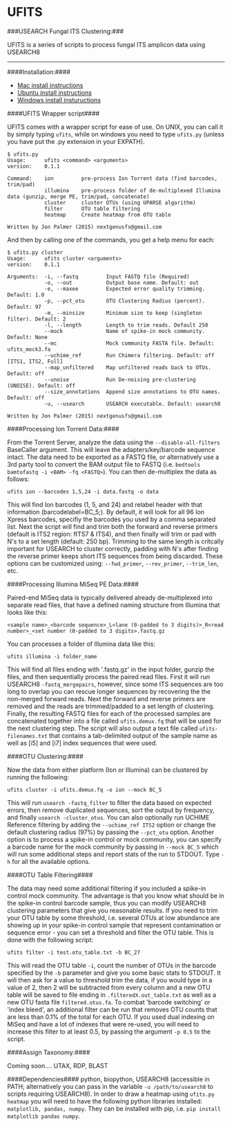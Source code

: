 # UFITS
###USEARCH Fungal ITS Clustering:###

UFITS is a series of scripts to process fungal ITS amplicon data using USEARCH8
___
####Installation:####

* [Mac install instructions](docs/mac_install.md)
* [Ubuntu install instructions](docs/ubuntu_install.md)
* [Windows install instuructions](docs/windows_install.md)


####UFITS Wrapper script####

UFITS comes with a wrapper script for ease of use.  On UNIX, you can call it by simply typing `ufits`, while on windows you need to type `ufits.py` (unless you have put the .py extension in your EXPATH).

```
$ ufits.py
Usage:      ufits <command> <arguments>
version:    0.1.1
    
Command:    ion         pre-process Ion Torrent data (find barcodes, trim/pad)
            illumina    pre-process folder of de-multiplexed Illumina data (gunzip, merge PE, trim/pad, concatenate)
            cluster     cluster OTUs (using UPARSE algorithm)
            filter      OTU table filtering
            heatmap     Create heatmap from OTU table
            
Written by Jon Palmer (2015) nextgenusfs@gmail.com

```
And then by calling one of the commands, you get a help menu for each:

```
$ ufits.py cluster
Usage:      ufits cluster <arguments>
version:    0.1.1
    
Arguments:  -i, --fastq         Input FASTQ file (Required)
            -o, --out           Output base name. Default: out
            -e, --maxee         Expected error quality trimming. Default: 1.0
            -p, --pct_otu       OTU Clustering Radius (percent). Default: 97
            -m, --minsize       Minimum size to keep (singleton filter). Default: 2
            -l, --length        Length to trim reads. Default 250
            --mock              Name of spike-in mock community. Default: None
            --mc                Mock community FASTA file. Default: ufits_mock3.fa
            --uchime_ref        Run Chimera filtering. Default: off [ITS1, ITS2, Full]
            --map_unfiltered    Map unfiltered reads back to OTUs. Default: off
            --unoise            Run De-noising pre-clustering (UNOISE). Default: off
            --size_annotations  Append size annotations to OTU names. Default: off
            -u, --usearch       USEARCH executable. Default: usearch8
            
Written by Jon Palmer (2015) nextgenusfs@gmail.com

```

####Processing Ion Torrent Data:####

From the Torrent Server, analyze the data using the `--disable-all-filters` BaseCaller argument.  This will leave the adapters/key/barcode sequence intact.  The data need to be exported as a FASTQ file, or alternatively use a 3rd party tool to convert the BAM output file to FASTQ (i.e. `bedtools bamtofastq -i <BAM> -fq <FASTQ>`).  You can then de-multiplex the data as follows:

```
ufits ion --barcodes 1,5,24 -i data.fastq -o data
```

This will find Ion barcodes (1, 5, and 24) and relabel header with that information (barcodelabel=BC_5;). By default, it will look for all 96 Ion Xpress barcodes, specifiy the barcodes you used by a comma separated list. Next the script will find and trim both the forward and reverse primers (default is ITS2 region: fITS7 & ITS4), and then finally will trim or pad with N's to a set length (default: 250 bp).  Trimming to the same length is critcally important for USEARCH to cluster correctly, padding with N's after finding the reverse primer keeps short ITS sequences from being discarded.  These options can be customized using: `--fwd_primer`, `--rev_primer`, `--trim_len`, etc.

####Processing Illumina MiSeq PE Data:####

Paired-end MiSeq data is typically delivered already de-multiplexed into separate read files, that have a defined naming structure from Illumina that looks like this: 

```
<sample name>_<barcode sequence>_L<lane (0-padded to 3 digits)>_R<read number>_<set number (0-padded to 3 digits>.fastq.gz
```

You can processes a folder of Illumina data like this:

```
ufits illumina -i folder_name
```

This will find all files ending with '.fastq.gz' in the input folder, gunzip the files, and then sequentially process the paired read files.  First it will run USEARCH8 `-fastq_mergepairs`, however, since some ITS sequences are too long to overlap you can rescue longer sequences by recovering the the non-merged forward reads.  Next the forward and reverse primers are removed and the reads are trimmed/padded to a set length of clustering. Finally, the resulting FASTQ files for each of the processed samples are concatenated together into a file called `ufits.demux.fq` that will be used for the next clustering step.  The script will also output a text file called `ufits-filenames.txt` that contains a tab-delimited output of the sample name as well as [i5] and [i7] index sequences that were used.

####OTU Clustering:####

Now the data from either platform (Ion or Illumina) can be clustered by running the following:

```
ufits cluster -i ufits.demux.fq -o ion --mock BC_5
```

This will run `usearch -fastq_filter` to filter the data based on expected errors, then remove duplicated sequences, sort the output by frequency, and finally `usearch -cluster_otus`.  You can also optionally run UCHIME Reference filtering by adding the `--uchime_ref ITS2` option or change the default clustering radius (97%) by passing the `--pct_otu` option. Another option is to process a spike-in control or mock community, you can specify a barcode name for the mock community by passing in `--mock BC_5` which will run some additional steps and report stats of the run to STDOUT.  Type `-h` for all the available options.


####OTU Table Filtering####

The data may need some additional filtering if you included a spike-in control mock community.  The advantage is that you know what should be in the spike-in control barcode sample, thus you can modify USEARCH8 clustering parameters that give you reasonable results.  If you need to trim your OTU table by some threshold, i.e. several OTUs at low abundance are showing up in your spike-in control sample that represent contamination or sequence error - you can set a threshold and filter the OTU table. This is done with the following script:

```
ufits filter -i test.otu_table.txt -b BC_27
```

This  will read the OTU table `-i`, count the number of OTUs in the barcode specified by the `-b` parameter and give you some basic stats to STDOUT.  It will then ask for a value to threshold trim the data, if you would type in a value of 2, then 2 will be subtracted from every column and a new OTU table will be saved to file ending in `.filteredX.out_table.txt` as well as a new OTU fasta file `filtered.otus.fa`.  To combat 'barcode switching' or 'index bleed', an additional filter can be run that removes OTU counts that are less than 0.1% of the total for each OTU.  If you used dual indexing on MiSeq and have a lot of indexes that were re-used, you will need to increase this filter to at least 0.5, by passing the argument `-p 0.5` to the script.


####Assign Taxonomy:####

Coming soon....
UTAX, RDP, BLAST

####Dependencies####
python, biopython, USEARCH8 (accessible in PATH; alternatively you can pass in the variable `-u /path/to/usearch8` to scripts requiring USEARCH8).  In order to draw a heatmap using `ufits.py heatmap` you will need to have the following python libraries installed: `matplotlib, pandas, numpy`.  They can be installed with pip, i.e. `pip install matplotlib pandas numpy`.